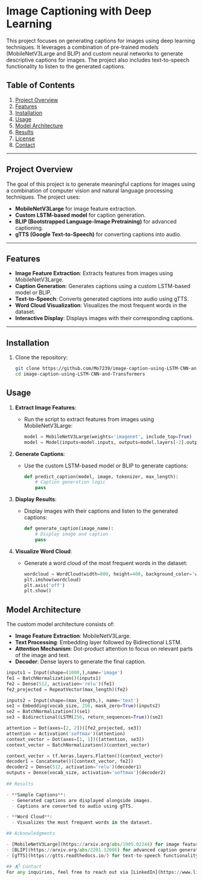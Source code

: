 # Image Captioning with Deep Learning

This project focuses on generating captions for images using deep learning techniques. It leverages a combination of pre-trained models (MobileNetV3Large and BLIP) and custom neural networks to generate descriptive captions for images. The project also includes text-to-speech functionality to listen to the generated captions.

## Table of Contents
1. [Project Overview](#project-overview)
2. [Features](#features)
3. [Installation](#installation)
4. [Usage](#usage)
5. [Model Architecture](#model-architecture)
6. [Results](#results)
7. [License](#license)
8. [Contact](#Contact)
---

## Project Overview

The goal of this project is to generate meaningful captions for images using a combination of computer vision and natural language processing techniques. The project uses:
- **MobileNetV3Large** for image feature extraction.
- **Custom LSTM-based model** for caption generation.
- **BLIP (Bootstrapped Language-Image Pretraining)** for advanced captioning.
- **gTTS (Google Text-to-Speech)** for converting captions into audio.

---

## Features

- **Image Feature Extraction**: Extracts features from images using MobileNetV3Large.
- **Caption Generation**: Generates captions using a custom LSTM-based model or BLIP.
- **Text-to-Speech**: Converts generated captions into audio using gTTS.
- **Word Cloud Visualization**: Visualizes the most frequent words in the dataset.
- **Interactive Display**: Displays images with their corresponding captions.

---

## Installation

1. Clone the repository:
   ```bash
   git clone https://github.com/Mo7239/image-caption-using-LSTM-CNN-and-Transformers.git
   cd image-caption-using-LSTM-CNN-and-Transformers

## Usage

1. **Extract Image Features**:
   - Run the script to extract features from images using MobileNetV3Large:
     ```python
     model = MobileNetV3Large(weights='imagenet', include_top=True)
     model = Model(inputs=model.inputs, outputs=model.layers[-2].output)
     ```

2. **Generate Captions**:
   - Use the custom LSTM-based model or BLIP to generate captions:
     ```python
     def predict_caption(model, image, tokenizer, max_length):
         # Caption generation logic
         pass
     ```

3. **Display Results**:
   - Display images with their captions and listen to the generated captions:
     ```python
     def generate_caption(image_name):
         # Display image and caption
         pass
     ```

4. **Visualize Word Cloud**:
   - Generate a word cloud of the most frequent words in the dataset:
     ```python
     wordcloud = WordCloud(width=800, height=400, background_color='white').generate(" ".join(filtered_words))
     plt.imshow(wordcloud)
     plt.axis('off')
     plt.show()
     ```

## Model Architecture

The custom model architecture consists of:
- **Image Feature Extraction**: MobileNetV3Large.
- **Text Processing**: Embedding layer followed by Bidirectional LSTM.
- **Attention Mechanism**: Dot-product attention to focus on relevant parts of the image and text.
- **Decoder**: Dense layers to generate the final caption.

```python
inputs1 = Input(shape=(1000,),name='image')  
fe1 = BatchNormalization()(inputs1)
fe2 = Dense(512, activation='relu')(fe1)
fe2_projected = RepeatVector(max_length)(fe2)

inputs2 = Input(shape=(max_length,), name='text')
se1 = Embedding(vocab_size, 256, mask_zero=True)(inputs2)
se2 = BatchNormalization()(se1)
se3 = Bidirectional(LSTM(256, return_sequences=True))(se2)

attention = Dot(axes=[2, 2])([fe2_projected, se3])
attention = Activation('softmax')(attention)
context_vector = Dot(axes=[1, 1])([attention, se3])
context_vector = BatchNormalization()(context_vector)

context_vector = tf.keras.layers.Flatten()(context_vector)
decoder1 = Concatenate()([context_vector, fe2])
decoder2 = Dense(512, activation='relu')(decoder1)
outputs = Dense(vocab_size, activation='softmax')(decoder2)
   
## Results

- **Sample Captions**:
  - Generated captions are displayed alongside images.
  - Captions are converted to audio using gTTS.

- **Word Cloud**:
  - Visualizes the most frequent words in the dataset.

## Acknowledgments

- [MobileNetV3Large](https://arxiv.org/abs/1905.02244) for image feature extraction.
- [BLIP](https://arxiv.org/abs/2201.12086) for advanced caption generation.
- [gTTS](https://gtts.readthedocs.io/) for text-to-speech functionality.

## 📬 Contact  
For any inquiries, feel free to reach out via [LinkedIn](https://www.linkedin.com/in/mohamed-wasef-789743233/)
